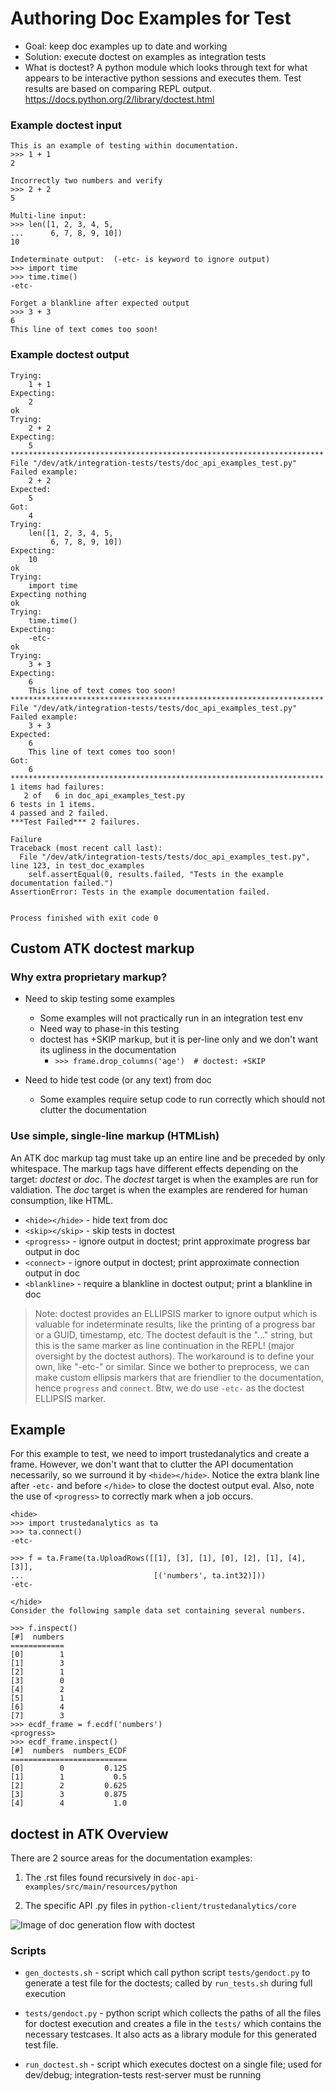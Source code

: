 # Authoring Doc Examples for Test

 - Goal: keep doc examples up to date and working
 - Solution: execute doctest on examples as integration tests
 - What is doctest?  A python module which looks through text for what appears to be interactive python sessions and executes them.  Test results are based on comparing REPL output.  https://docs.python.org/2/library/doctest.html

### Example doctest input
```
This is an example of testing within documentation.
>>> 1 + 1
2

Incorrectly two numbers and verify
>>> 2 + 2
5

Multi-line input:
>>> len([1, 2, 3, 4, 5,
...      6, 7, 8, 9, 10])
10

Indeterminate output:  (-etc- is keyword to ignore output)
>>> import time
>>> time.time()
-etc-

Forget a blankline after expected output
>>> 3 + 3
6
This line of text comes too soon!

```

### Example doctest output
```
Trying:
    1 + 1
Expecting:
    2
ok
Trying:
    2 + 2
Expecting:
    5
**********************************************************************
File "/dev/atk/integration-tests/tests/doc_api_examples_test.py"
Failed example:
    2 + 2
Expected:
    5
Got:
    4
Trying:
    len([1, 2, 3, 4, 5,
         6, 7, 8, 9, 10])
Expecting:
    10
ok
Trying:
    import time
Expecting nothing
ok
Trying:
    time.time()
Expecting:
    -etc-
ok
Trying:
    3 + 3
Expecting:
    6
    This line of text comes too soon!
**********************************************************************
File "/dev/atk/integration-tests/tests/doc_api_examples_test.py"
Failed example:
    3 + 3
Expected:
    6
    This line of text comes too soon!
Got:
    6
**********************************************************************
1 items had failures:
   2 of   6 in doc_api_examples_test.py
6 tests in 1 items.
4 passed and 2 failed.
***Test Failed*** 2 failures.

Failure
Traceback (most recent call last):
  File "/dev/atk/integration-tests/tests/doc_api_examples_test.py", line 123, in test_doc_examples
    self.assertEqual(0, results.failed, "Tests in the example documentation failed.")
AssertionError: Tests in the example documentation failed.


Process finished with exit code 0
```

## Custom ATK doctest markup

### Why extra proprietary markup?
- Need to skip testing some examples
  - Some examples will not practically run in an integration test env
  - Need way to phase-in this testing
  - doctest has +SKIP markup, but it is per-line only and we don't want its ugliness in the documentation
    -  ```>>> frame.drop_columns('age')  # doctest: +SKIP```

- Need to hide test code (or any text) from doc
  - Some examples require setup code to run correctly which should not clutter the documentation

### Use simple, single-line markup  (HTMLish)

An ATK doc markup tag must take up an entire line and be preceded by only whitespace.  The markup tags have different effects depending on the target: *doctest* or *doc*.  The *doctest* target is when the examples are run for valdiation.  The *doc* target is when the examples are rendered for human consumption, like HTML.

- `<hide></hide>`  - hide text from doc
- `<skip></skip>` - skip tests in doctest
- `<progress>` - ignore output in doctest;  print approximate progress bar output in doc
- `<connect>` - ignore output in doctest; print approximate connection output in doc
- `<blankline>` - require a blankline in doctest output; print a blankline in doc

> Note: doctest provides an ELLIPSIS marker to ignore output which is valuable for indeterminate results, like the printing of a progress bar or a GUID, timestamp, etc.  The doctest default is the "..." string, but this is the same marker as line continuation in the REPL!  (major oversight by the doctest authors).  The workaround is to define your own, like "-etc-" or similar.  Since we bother to preprocess, we can make custom ellipsis markers that are friendlier to the documentation, hence `progress` and `connect`.  Btw, we do use `-etc-` as the doctest ELLIPSIS marker.

## Example

For this example to test, we need to import trustedanalytics and create a frame.  However, we don't want that to clutter the API documentation necessarily, so we surround it by `<hide></hide>`.  Notice the extra blank line after `-etc-` and before `</hide>` to close the doctest output eval.  Also, note the use of `<progress>` to correctly mark when a job occurs.

```
<hide>
>>> import trustedanalytics as ta
>>> ta.connect()
-etc-

>>> f = ta.Frame(ta.UploadRows([[1], [3], [1], [0], [2], [1], [4], [3]],
...                             [('numbers', ta.int32)]))
-etc-

</hide>
Consider the following sample data set containing several numbers.

>>> f.inspect()
[#]  numbers
============
[0]        1
[1]        3
[2]        1
[3]        0
[4]        2
[5]        1
[6]        4
[7]        3
>>> ecdf_frame = f.ecdf('numbers')
<progress>
>>> ecdf_frame.inspect()
[#]  numbers  numbers_ECDF
==========================
[0]        0         0.125
[1]        1           0.5
[2]        2         0.625
[3]        3         0.875
[4]        4           1.0
```

## doctest in ATK Overview

There are 2 source areas for the documentation examples:

1. The .rst files found recursively in `doc-api-examples/src/main/resources/python`

2. The specific API .py files in `python-client/trustedanalytics/core`

![Image of doc generation flow with doctest](atk_doctest.png) 


### Scripts

* `gen_doctests.sh` - script which call python script `tests/gendoct.py` to generate a test file for the doctests; called by `run_tests.sh` during full execution

* `tests/gendoct.py` - python script which collects the paths of all the files for doctest execution and creates a file in the `tests/` which contains the necessary testcases.  It also acts as a library module for this generated test file.

* `run_doctest.sh` - script which executes doctest on a single file; used for dev/debug; integration-tests rest-server must be running
